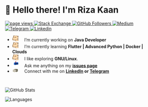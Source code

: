 # 👋 Hello there! I'm Riza Kaan

<p>
  <a href="https://github.com/rzakaan">
    <img src="https://visitor-badge.laobi.icu/badge?page_id=rzakaan" alt="page views" />
  </a>
  <a href="https://stackoverflow.com/users/7918140">
    <img alt="Stack Exchange" src="https://img.shields.io/stackexchange/stackoverflow/r/7918140?color=orange&label=reputation&logo=stackoverflow">
  </a>
  <a href="https://github.com/rzakaan?tab=followers">
    <img alt="GitHub Followers" src="https://img.shields.io/github/followers/rzakaan?color=green&logo=github">
  </a>
  <a href="https://medium.com/@rzakaan">
    <img alt="Medium" src="https://img.shields.io/badge/rzakaan-grey?style=flat&logo=medium">
  </a>
  <a href="https://t.me/rizakaan">
    <img alt="Telegram" src="https://img.shields.io/badge/rizakaan-grey?style=flat&logo=telegram">
  </a>
  <a href=https://www.linkedin.com/in/rizakaan>
    <img alt="Linkedin" src="https://img.shields.io/badge/rizakaan-grey?style=flat&logo=linkedin">
  </a>
</p>

- <img alt="GIF" src="./resource/hyperkitty.gif" width="20" /> &nbsp;&nbsp;&nbsp; I’m currently working on **Java Developer**
- <img alt="GIF" src="./resource/hyperkitty.gif" width="20" /> &nbsp;&nbsp;&nbsp; I’m currently learning **Flutter | Advanced Python | Docker | Clouds**
- <img alt="GIF" src="./resource/hyperkitty.gif" width="20" /> &nbsp;&nbsp;&nbsp; I like exploring **GNU/Linux**.
- <img alt="GIF" src="./resource/letterbox.gif" width="20" />  &nbsp;&nbsp;&nbsp; Ask me anything on my **[issues page]**
- <img alt="GIF" src="./resource/message.gif" width="20" />    &nbsp;&nbsp;&nbsp; Connect with me on **[LinkedIn] or [Telegram]**

<br>

![GitHub Stats](https://github-readme-stats.vercel.app/api?username=rzakaan&hide=issues&show_icons=true&theme=dracula)

![Languages](https://github-readme-stats.vercel.app/api/top-langs/?username=rzakaan&theme=dracula&layout=compact)


[issues page]: https://github.com/rzakaan/rzakaan/issues "rzakaan/issues"
[linkedin]: https://www.linkedin.com/in/rizakaan "Riza Kaan Ucak LinkedIn"
[telegram]: https://t.me/rizakaan "Riza Kaan Ucak Telegram"
